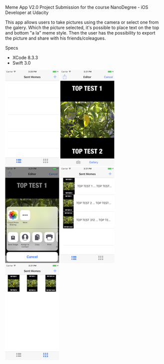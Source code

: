 Meme App V2.0
Project Submission for the course NanoDegree - iOS Developer at Udacity

This app allows users to take pictures using the camera or select one from the galery. Which the picture selected, it's possible to place text on the top and bottom "a la" meme style. Then the user has the possibility to export the picture and share with his friends/coleagues.


Specs
- XCode 8.3.3
- Swift 3.0

![](/Screenshots/01.png)
![](/Screenshots/02.png)
![](/Screenshots/03.png)
![](/Screenshots/04.png)
![](/Screenshots/05.png)

